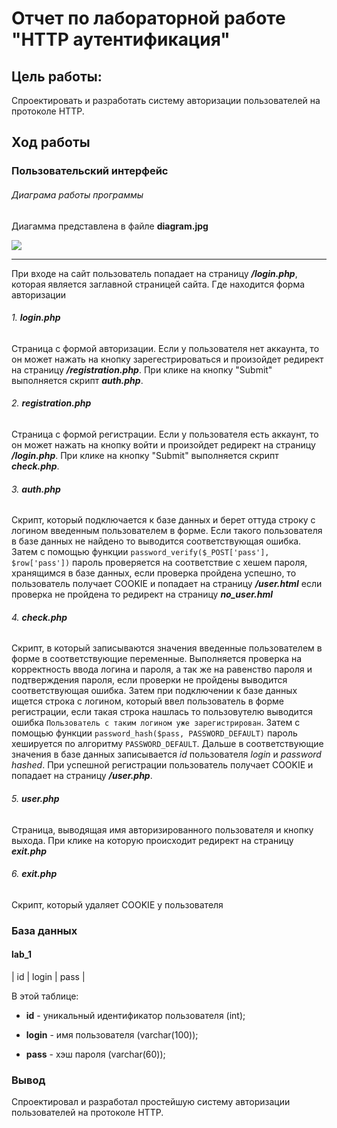 # Отчет по лабораторной работе "HTTP аутентификация"

## Цель работы:
Спроектировать и разработать систему авторизации пользователей на протоколе HTTP.

## Ход работы
### Пользовательский интерфейс

###### Диаграма работы программы
Диагамма представлена в файле **diagram.jpg**

<image src="diagram.jpg">

---

При входе на сайт пользователь попадает на страницу ***/login.php***, которая является заглавной страницей сайта. Где находится форма авторизации
###### 1. **login.php**
Страница с формой авторизации. Если у пользователя нет аккаунта, то он может нажать на кнопку зарегестрироваться и произойдет редирект на страницу ***/registration.php***. При клике на кнопку "Submit" выполняется скрипт ***auth.php***.
###### 2. **registration.php**
Страница с формой регистрации. Если у пользователя есть аккаунт, то он может нажать на кнопку войти и произойдет редирект на страницу ***/login.php***. При клике на кнопку "Submit" выполняется скрипт ***check.php***.
###### 3. **auth.php**
Скрипт, который подключается к базе данных и берет оттуда строку с логином введенным пользователем в форме. Если такого пользователя в базе данных не найдено то выводится соответствующая ошибка. Затем с помощью функции `password_verify($_POST['pass'], $row['pass'])` пароль проверяется на соответствие с хешем пароля, хранящимся в базе данных, если проверка пройдена успешно, то пользователь получает COOKIE и попадает на страницу ***/user.html*** если проверка не пройдена то редирект на страницу ***no_user.hml***
###### 4. **check.php**
Скрипт, в который записываются значения введенные пользователем в форме в соответствующие переменные. Выполняется проверка на корректность ввода логина и пароля, а так же на равенство пароля и подтверждения пароля, если проверки не пройдены выводится соответствующая ошибка. Затем при подключении к базе данных ищется строка с логином, который ввел пользователь в форме регистрации, если такая строка нашлась то пользовутелю выводится ошибка `Пользователь с таким логином уже зарегистрирован`. Затем с помощью функции `password_hash($pass, PASSWORD_DEFAULT)` пароль хешируется по алгоритму `PASSWORD_DEFAULT`. Дальше в соответствующие значения в базе данных записывается *id* пользователя *login* и *password hashed*. При успешной регистрации пользователь получает COOKIE и попадает на страницу ***/user.php***.
###### 5. **user.php**
Страница, выводящая имя авторизированного пользователя и кнопку выхода. При клике на которую происходит редирект на страницу ***exit.php***
###### 6. **exit.php**
Скрипт, который удаляет COOKIE у пользователя

### База данных
#### lab_1
| id | login | pass |

В этой таблице:

- **id** - уникальный идентификатор пользователя (int);

- **login** - имя пользователя (varchar(100));

- **pass** - хэш пароля (varchar(60));

### Вывод
Спроектировал и разработал простейшую систему авторизации пользователей на протоколе HTTP.
